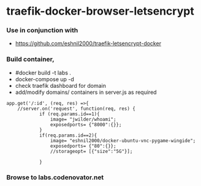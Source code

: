 # traefik-docker-browser-letsencrypt

### Use in conjunction with
* https://github.com/eshnil2000/traefik-letsencrypt-docker

### Build container, 
* #docker build -t labs .
* docker-compose up -d
* check traefik dashboard for domain
* add/modify domains/ containers in server.js as required

```node
app.get('/:id', (req, res) =>{
    //server.on('request', function(req, res) {
            if (req.params.id==1){
                image= "jwilder/whoami";
                exposedports= {"8000":{}};
            }
            if(req.params.id==2){
                image= "eshnil2000/docker-ubuntu-vnc-pygame-wingide";
                exposedports= {"80":{}};
                //storageopt= [{"size":"5G"}];

            } 
```
### Browse to labs.codenovator.net

